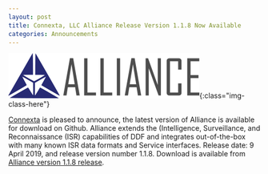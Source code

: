 ```yaml
---
layout: post
title: Connexta, LLC Alliance Release Version 1.1.8 Now Available
categories: Announcements
---
```

![image-title-here](/images/logo-alliance2.png){:class="img-class-here"} 

<a href="https://connexta.com">Connexta</a> is pleased to announce, the latest version of Alliance is available for download on Github.  Alliance extends the (Intelligence, Surveillance, and Reconnaissance (ISR) capabilities of DDF and integrates out-of-the-box with many known ISR data formats and Service interfaces. Release date: 9 April 2019, and release version number 1.1.8.  Download is available from <a href="https://github.com/codice/alliance/releases" target="_blank">Alliance version 1.1.8 release</a>.   
 